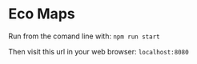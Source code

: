 # Eco Maps

Run from the comand line with:
```npm run start```

Then visit this url in your web browser:
```localhost:8080```
